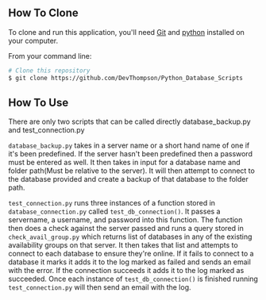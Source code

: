 ## How To Clone

To clone and run this application, you'll need [Git](https://git-scm.com) and [python](https://www.python.org/downloads/) installed on your computer. 

From your command line:

```bash
# Clone this repository
$ git clone https://github.com/DevThompson/Python_Database_Scripts
```

## How To Use

There are only two scripts that can be called directly database_backup.py and test_connection.py

`database_backup.py` takes in a server name or a short hand name of one if it's been predefined. If the server hasn't been predefined then a password must be entered as well. It then takes in input for a database name and folder path(Must be relative to the server). It will then attempt to connect to the database provided and create a backup of that database to the folder path.

`test_connection.py` runs three instances of a function stored in `database_connection.py` called `test_db_connection()`. It passes a servername, a username, and password into this function. The function then does a check against the server passed and runs a query stored in `check_avail_group.py` which returns list of databases in any of the existing availability groups on that server. It then takes that list and attempts to connect to each database to ensure they're online. If it fails to connect to a database it marks it adds it to the log marked as failed and sends an email with the error. If the connection succeeds it adds it to the log marked as succeeded. Once each instance of `test_db_connection()` is finished running `test_connection.py` will then send an email with the log.